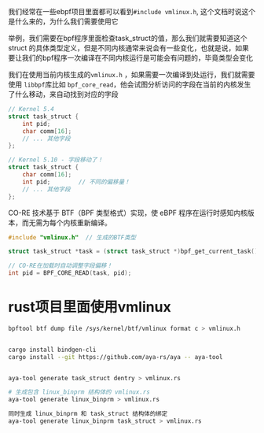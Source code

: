 我们经常在一些ebpf项目里面都可以看到`#include vmlinux.h`, 这个文档时说这个是什么来的，为什么我们需要使用它

举例，我们需要在bpf程序里面检查task_struct的值，那么我们就需要知道这个struct 的具体类型定义，但是不同内核通常来说会有一些变化，也就是说，如果要让我们的bpf程序一次编译在不同内核运行是可能会有问题的，毕竟类型会变化

我们在使用当前内核生成的`vmlinux.h` ，如果需要一次编译到处运行，我们就需要使用 `libbpf`库比如 `bpf_core_read`，他会试图分析访问的字段在当前的内核发生了什么移动，来自动找到对应的字段


```c
// Kernel 5.4
struct task_struct {
    int pid;
    char comm[16];
    // ... 其他字段
};

// Kernel 5.10 - 字段移动了！
struct task_struct {
    char comm[16];
    int pid;        // 不同的偏移量！
    // ... 其他字段
};

```
CO-RE 技术基于 BTF（BPF 类型格式）实现，使 eBPF 程序在运行时感知内核版本，而无需为每个内核重新编译。
```c
#include "vmlinux.h"  // 生成的BTF类型

struct task_struct *task = (struct task_struct *)bpf_get_current_task();

// CO-RE在加载时自动调整字段偏移！
int pid = BPF_CORE_READ(task, pid);
```

# rust项目里面使用vmlinux
```bash
bpftool btf dump file /sys/kernel/btf/vmlinux format c > vmlinux.h


cargo install bindgen-cli
cargo install --git https://github.com/aya-rs/aya -- aya-tool


aya-tool generate task_struct dentry > vmlinux.rs

# 生成包含 linux_binprm 结构体的 vmlinux.rs
aya-tool generate linux_binprm > vmlinux.rs

同时生成 linux_binprm 和 task_struct 结构体的绑定
aya-tool generate linux_binprm task_struct > vmlinux.rs

```